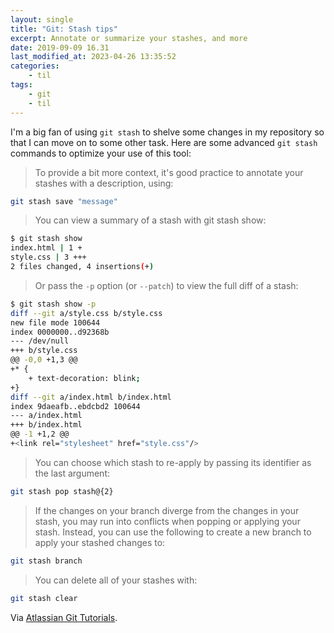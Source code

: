 ```yaml
---
layout: single
title: "Git: Stash tips"
excerpt: Annotate or summarize your stashes, and more
date: 2019-09-09 16.31
last_modified_at: 2023-04-26 13:35:52
categories:
    - til
tags:
    - git
    - til
---
```


I'm a big fan of using `git stash` to shelve some changes in my repository so that I can move on to some other task.
Here are some advanced `git stash` commands to optimize your use of this tool:

> To provide a bit more context, it's good practice to annotate your stashes with a description, using:

```bash
git stash save "message"
```

> You can view a summary of a stash with git stash show:

```bash
$ git stash show
index.html | 1 +
style.css | 3 +++
2 files changed, 4 insertions(+)
```

> Or pass the `-p` option (or `--patch`) to view the full diff of a stash:

```bash
$ git stash show -p
diff --git a/style.css b/style.css
new file mode 100644
index 0000000..d92368b
--- /dev/null
+++ b/style.css
@@ -0,0 +1,3 @@
+* {
    + text-decoration: blink;
+}
diff --git a/index.html b/index.html
index 9daeafb..ebdcbd2 100644
--- a/index.html
+++ b/index.html
@@ -1 +1,2 @@
+<link rel="stylesheet" href="style.css"/>
```

> You can choose which stash to re-apply by passing its identifier as the last argument:

```bash
git stash pop stash@{2}
```

> If the changes on your branch diverge from the changes in your stash,
> you may run into conflicts when popping or applying your stash.
> Instead, you can use the following to create a new branch to apply your stashed changes to:

```bash
git stash branch
```

> You can delete all of your stashes with:

```bash
git stash clear
```

Via [Atlassian Git Tutorials](https://www.atlassian.com/git/tutorials/saving-changes/git-stash).

